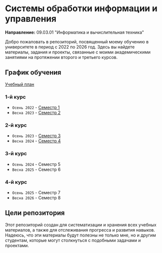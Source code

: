 # Системы обработки информации и управления

**Направление:** 09.03.01 "Информатика и вычислительная техника"

Добро пожаловать в репозиторий, посвященный моему обучению в университете в период с 2022 по 2026 год. Здесь вы найдете материалы, задания и проекты, связанные с моими академическими занятиями на протяжении второго и третьего курсов.

## График обучения

[Учебный план](/plan.pdf)

### 1-й курс

- `Осень 2022` - [Семестр 1](/1%20term/)
- `Весна 2023` - [Семестр 2](/2%20term/)

### 2-й курс

- `Осень 2023` - [Семестр 3](/3%20term/)
- `Весна 2024` - [Семестр 4](/4%20term/)

### 3-й курс

- `Осень 2024` - Семестр 5
- `Весна 2025` - Семестр 6

### 4-й курс

- `Осень 2025` - Семестр 7
- `Весна 2026` - Семестр 8

## Цели репозитория

Этот репозиторий создан для систематизации и хранения всех учебных материалов, а также для отслеживания прогресса и развития навыков. Надеюсь, что эти материалы будут полезны не только мне, но и другим студентам, которые могут столкнуться с подобными задачами и проектами.

